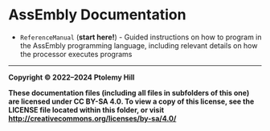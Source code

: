 # AssEmbly Documentation

- `ReferenceManual` (**start here!**) - Guided instructions on how to program in the AssEmbly programming language, including relevant details on how the processor executes programs

---

**Copyright © 2022–2024  Ptolemy Hill**

**These documentation files (including all files in subfolders of this one) are licensed under CC BY-SA 4.0. To view a copy of this license, see the LICENSE file located within this folder, or visit <http://creativecommons.org/licenses/by-sa/4.0/>**
